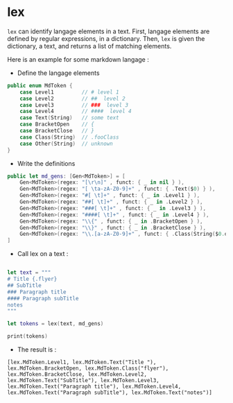 # lex

`lex` can identify langage elements in a text. First, langage elements are defined by regular expressions, in a dictionary. Then, `lex` is given the dictionary, a text, and returns a list of matching elements.

Here is an example for some markdown langage : 
- Define the langage elements
```swift
public enum MdToken {
    case Level1         // # level 1
    case Level2         // ##  level 2
    case Level3         // ###  level 3
    case Level4         // ####  level 4
    case Text(String)   // some text
    case BracketOpen    // {
    case BracketClose   // }
    case Class(String)  // .fooClass
    case Other(String)  // unknown
}
```

- Write the definitions
```swift
public let md_gens: [Gen<MdToken>] = [
    Gen<MdToken>(regex: "[\r\n]" , funct: { _ in nil } ),
    Gen<MdToken>(regex: "[ \ta-zA-Z0-9]+" , funct: { .Text($0) } ),
    Gen<MdToken>(regex: "#[ \t]+" , funct: { _ in .Level1 } ),
    Gen<MdToken>(regex: "##[ \t]+" , funct: { _ in .Level2 } ),
    Gen<MdToken>(regex: "###[ \t]+" , funct: { _ in .Level3 } ),
    Gen<MdToken>(regex: "####[ \t]+" , funct: { _ in .Level4 } ),
    Gen<MdToken>(regex: "\\{" , funct: { _ in .BracketOpen } ),
    Gen<MdToken>(regex: "\\}" , funct: { _ in .BracketClose } ),
    Gen<MdToken>(regex: "\\.[a-zA-Z0-9]+" , funct: { .Class(String($0.dropFirst())) } )
]
```

- Call lex on a text : 
````swift

let text = """
# Title {.flyer}
## SubTitle
### Paragraph title
#### Paragraph subTitle
notes
"""

let tokens = lex(text, md_gens)

print(tokens)
````

- The result is : 
```text
[lex.MdToken.Level1, lex.MdToken.Text("Title "), lex.MdToken.BracketOpen, lex.MdToken.Class("flyer"), lex.MdToken.BracketClose, lex.MdToken.Level2, lex.MdToken.Text("SubTitle"), lex.MdToken.Level3, lex.MdToken.Text("Paragraph title"), lex.MdToken.Level4, lex.MdToken.Text("Paragraph subTitle"), lex.MdToken.Text("notes")]
```